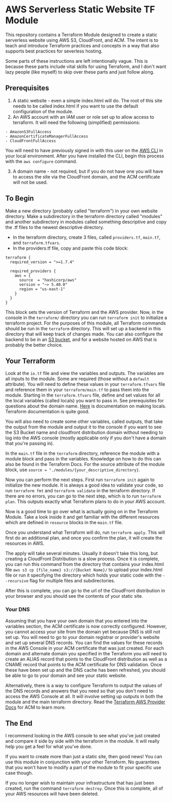 # AWS Serverless Static Website TF Module
This repository contains a Terraform Module designed to create a static serverless website using AWS S3, CloudFront, and ACM. The intent is to teach and introduce Terraform practices and concepts in a way that also supports best practices for severless hosting. 

Some parts of these instructions are left intentionally vague. This is because these parts include vital skills for using Terraform, and I don't want lazy people (like myself) to skip over these parts and just follow along. 

## Prerequisites

1. A static website - even a simple index.html will do. The root of this site needs to be called index.html if you want to use the default configuration of the module.
2. An AWS account with an IAM user or role set up to allow access to terraform. It will need the following (simplified) permissions:

```
- AmazonS3FullAccess
- AmazonCertificateManagerFullAccess
- CloudFrontFullAccess
```
You will need to have previously signed in with this user on the [AWS CLI](https://docs.aws.amazon.com/cli/latest/userguide/getting-started-install.html) in your local environment. After you have installed the CLI, begin this process with the `aws configure` command.

3. A domain name - not required, but if you do not have one you will have to access the site via the CloudFront domain, and the ACM certificate will not be used.

## To Begin

Make a new directory (probably called "terraform") in your own website directory. Make a subdirectory in the terraform directory called "modules" and another subdirectory in modules called something descriptive and copy the .tf files to the newest descriptive directory.
- In the terraform directory, create 3 files, called `providers.tf`, `main.tf`, and `terraform.tfvars`.
- In the providers.tf file, copy and paste this code block:


```
terraform {
  required_version = ">=1.7.4"

  required_providers {
    aws = {
      source  = "hashicorp/aws"
      version = "~> 5.40.0"
      region = "us-east-1"
    }
  }
}

```

This block sets the version of Terraform and the AWS provider.
Now, in the console in the `terraform/` directory you can run `terraform init` to initialize a terraform project. For the purposes of this module, all Terraform commands should be run in the `terraform` directory. This will set up a backend in this directory that will keep track of changes made. You can also configure the backend to be in an [S3 bucket](https://developer.hashicorp.com/terraform/language/settings/backends/configuration), and for a website hosted on AWS that is probably the better choice. 

## Your Terraform
Look at the `io.tf` file and view the variables and outputs. The variables are all inputs to the module. Some are required (those without a `default` attribute). You will need to define these values in your `terraform.tfvars` file and reference them in your `terraform/main.tf` to pass them into the module. 
Starting in the `terraform.tfvars` file, define and set values for all the local variables (called locals) you want to pass in. See prerequisites for questions about the domain name. [Here](https://developer.hashicorp.com/terraform/language/values/variables) is documentation on making locals. Terraform documentation is quite good.

You will also need to create some other variables, called outputs, that take the output from the module and output it to the console if you want to see the S3 Bucket name and cloudfront distribution domain without needing to log into the AWS console (mostly applicable only if you don't have a domain that you're passing in). 

In the `main.tf` file in the `terraform` directory, reference the module with a module block and pass in the variables. Knowledge on how to do this can also be found in the Terraform Docs. For the source attribute of the module block, use `source = "./modules/{your_descriptive_directory}`.

Now you can perform the next steps. First run `terraform init` again to initialize the new module. It is always a good idea to validate your code, so run `terraform fmt` and `terraform validate` in the terraform directory. If there are no errors, you can go to the next step, which is to run `terraform plan`. This outputs exactly what Terraform plans to do in your AWS account. 

Now is a good time to go over what is actually going on in the Terraform Module. Take a look inside it and get familiar with the different resources which are defined in `resource` blocks in the `main.tf` file.

Once you understand what Terraform will do, run `terraform apply`. This will first do an additional plan, and once you confirm the plan, it will create the resources in AWS.

The apply will take several minutes. Usually it doesn't take this long, but creating a CloudFront Distribution is a slow process. Once it is complete, you can run this command from the directory that contains your index.html file `aws s3 cp {file_name} s3://{Bucket Name}/` to upload your index.html file or run it specifying the directory which holds your static code with the `--recursive` flag for multiple files and subdirectories.

After this is complete, you can go to the url of the CloudFront distribution in your browser and you should see the contents of your static site. 

### Your DNS

Assuming that you have your own domain that you entered into the variables section, the ACM certificate is now correctly configured. However, you cannot access your site from the domain yet because DNS is still not set up. You will need to go to your domain registrar or provider's website and set up several DNS records. You can find the values for these records in the AWS Console in your ACM certificate that was just created. For each domain and alternate domain you specified in the Terraform you will need to create an ALIAS record that points to the CloudFront distribution as well as a CNAME record that points to the ACM certificate for DNS validation. Once these have been set up and the DNS cache has been refreshed, you should be able to go to your domain and see your static website. 

Alternatively, there is a way to configure Terraform to output the values of the DNS records and answers that you need so that you don't need to access the AWS Console at all. It will involve setting up outputs in both the module and the main terraform directory. Read the [Terraform AWS Provider Docs](https://registry.terraform.io/providers/hashicorp/aws/latest/docs) for ACM to learn more.

## The End

I recommend looking in the AWS console to see what you've just created and compare it side by side with the terraform in the module. It will really help you get a feel for what you've done.

If you want to create more than just a static site, then good news! You can use this module in conjunction with your other Terraform. No guarantees that you won't have to modify a part of the module to fit your specific use case though.

If you no longer wish to maintain your infrastructure that has just been created, run the command `terraform destroy`. Once this is complete, all of your AWS resources will have been deleted.
